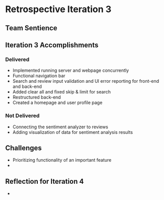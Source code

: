 # Retrospective Iteration 3
## Team Sentience

## __Iteration 3 Accomplishments__
### Delivered
- Implemented running server and webpage concurrently
- Functional navigation bar
- Search and review input validation and UI error reporting for front-end and back-end
- Added clear all and fixed skip & limit for search
- Restructured back-end
- Created a homepage and user profile page

### Not Delivered
- Connecting the sentiment analyzer to reviews
- Adding visualization of data for sentiment analysis results

## Challenges
- Prioritizing functionality of an important feature
- 

## Reflection for Iteration 4
- 
